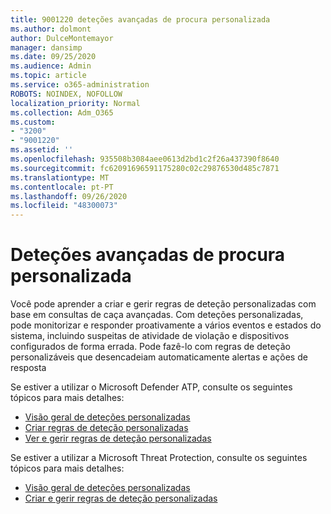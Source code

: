 ```yaml
---
title: 9001220 deteções avançadas de procura personalizada
ms.author: dolmont
author: DulceMontemayor
manager: dansimp
ms.date: 09/25/2020
ms.audience: Admin
ms.topic: article
ms.service: o365-administration
ROBOTS: NOINDEX, NOFOLLOW
localization_priority: Normal
ms.collection: Adm_O365
ms.custom:
- "3200"
- "9001220"
ms.assetid: ''
ms.openlocfilehash: 935508b3084aee0613d2bd1c2f26a437390f8640
ms.sourcegitcommit: fc62091696591175280c02c29876530d485c7871
ms.translationtype: MT
ms.contentlocale: pt-PT
ms.lasthandoff: 09/26/2020
ms.locfileid: "48300073"
---
```

# <a name="advanced-hunting-custom-detections"></a>Deteções avançadas de procura personalizada

Você pode aprender a criar e gerir regras de deteção personalizadas com base em consultas de caça avançadas. Com deteções personalizadas, pode monitorizar e responder proativamente a vários eventos e estados do sistema, incluindo suspeitas de atividade de violação e dispositivos configurados de forma errada. Pode fazê-lo com regras de deteção personalizáveis que desencadeiam automaticamente alertas e ações de resposta
  
Se estiver a utilizar o Microsoft Defender ATP, consulte os seguintes tópicos para mais detalhes: 
- [Visão geral de deteções personalizadas](https://docs.microsoft.com/windows/security/threat-protection/microsoft-defender-atp/overview-custom-detections)
- [Criar regras de deteção personalizadas](https://docs.microsoft.com/windows/security/threat-protection/microsoft-defender-atp/custom-detection-rules)
- [Ver e gerir regras de deteção personalizadas](https://docs.microsoft.com/windows/security/threat-protection/microsoft-defender-atp/custom-detections-manage)

Se estiver a utilizar a Microsoft Threat Protection, consulte os seguintes tópicos para mais detalhes: 
- [Visão geral de deteções personalizadas](https://docs.microsoft.com/microsoft-365/security/mtp/custom-detections-overview)
- [Criar e gerir regras de deteção personalizadas](https://docs.microsoft.com/microsoft-365/security/mtp/custom-detection-rules)
